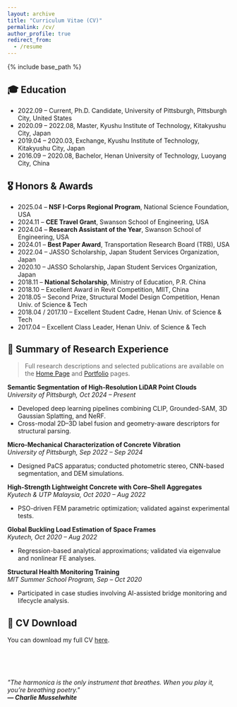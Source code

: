 ```yaml
---
layout: archive
title: "Curriculum Vitae (CV)"
permalink: /cv/
author_profile: true
redirect_from:
  - /resume
---
```


{% include base_path %}

🎓 Education
------
* 2022.09 – Current, Ph.D. Candidate,  University of Pittsburgh, Pittsburgh City, United States <br>
* 2020.09 – 2022.08, Master, Kyushu Institute of Technology, Kitakyushu City, Japan <br>
* 2019.04 – 2020.03, Exchange, Kyushu Institute of Technology, Kitakyushu City, Japan <br>
* 2016.09 – 2020.08, Bachelor, Henan University of Technology, Luoyang City, China <br>


🎖️ Honors & Awards
------
* 2025.04 – **NSF I-Corps Regional Program**, National Science Foundation, USA  
* 2024.11 – **CEE Travel Grant**, Swanson School of Engineering, USA  
* 2024.04 – **Research Assistant of the Year**, Swanson School of Engineering, USA  
* 2024.01 – **Best Paper Award**, Transportation Research Board (TRB), USA  
* 2022.04 – JASSO Scholarship, Japan Student Services Organization, Japan  
* 2020.10 – JASSO Scholarship, Japan Student Services Organization, Japan  
* 2018.11 – **National Scholarship**, Ministry of Education, P.R. China  
* 2018.10 – Excellent Award in Revit Competition, MIIT, China  
* 2018.05 – Second Prize, Structural Model Design Competition, Henan Univ. of Science & Tech  
* 2018.04 / 2017.10 – Excellent Student Cadre, Henan Univ. of Science & Tech  
* 2017.04 – Excellent Class Leader, Henan Univ. of Science & Tech  

  

🧩 Summary of Research Experience
------
> Full research descriptions and selected publications are available on the [Home Page](/) and [Portfolio](/portfolio/) pages.

**Semantic Segmentation of High-Resolution LiDAR Point Clouds**  
*University of Pittsburgh, Oct 2024 – Present*  
- Developed deep learning pipelines combining CLIP, Grounded-SAM, 3D Gaussian Splatting, and NeRF.  
- Cross-modal 2D–3D label fusion and geometry-aware descriptors for structural parsing.

**Micro-Mechanical Characterization of Concrete Vibration**  
*University of Pittsburgh, Sep 2022 – Sep 2024*  
- Designed PaCS apparatus; conducted photometric stereo, CNN-based segmentation, and DEM simulations.

**High-Strength Lightweight Concrete with Core–Shell Aggregates**  
*Kyutech & UTP Malaysia, Oct 2020 – Aug 2022*  
- PSO-driven FEM parametric optimization; validated against experimental tests.

**Global Buckling Load Estimation of Space Frames**  
*Kyutech, Oct 2020 – Aug 2022*  
- Regression-based analytical approximations; validated via eigenvalue and nonlinear FE analyses.

**Structural Health Monitoring Training**  
*MIT Summer School Program, Sep – Oct 2020*  
- Participated in case studies involving AI-assisted bridge monitoring and lifecycle analysis.


📎 CV Download
------
You can download my full CV [here](https://drive.google.com/file/d/1IGskjzPZ_UploadYourPDFLink).


<br><br><br>

*"The harmonica is the only instrument that breathes. When you play it, you’re breathing poetry."* <br>
***— Charlie Musselwhite***


